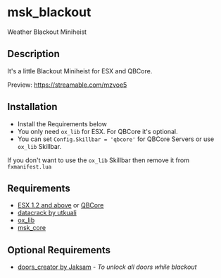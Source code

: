 # msk_blackout
Weather Blackout Miniheist

## Description
It's a little Blackout Miniheist for ESX and QBCore.

Preview: https://streamable.com/mzvoe5

## Installation
* Install the Requirements below
* You only need `ox_lib` for ESX. For QBCore it's optional.
* You can set `Config.Skillbar = 'qbcore'` for QBCore Servers or use `ox_lib` Skillbar.

If you don't want to use the `ox_lib` Skillbar then remove it from `fxmanifest.lua`

## Requirements
* [ESX 1.2 and above](https://github.com/esx-framework/esx_core) or [QBCore](https://github.com/qbcore-framework)
* [datacrack by utkuali](https://github.com/utkuali/datacrack)
* [ox_lib](https://github.com/overextended/ox_lib)
* [msk_core](https://github.com/MSK-Scripts/msk_core)

## Optional Requirements
* [doors_creator by Jaksam](https://www.jaksam-scripts.com/) - *To unlock all doors while blackout*

